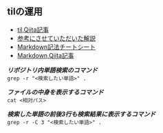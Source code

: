 ## tilの運用

- [til,Qiita記事](https://qiita.com/nemui_/items/239335b4ed0c3c797add)
- [参考にさせていただいた解説](https://gist.github.com/shioimm/87c2cebfabf4fb89c4d1dbf65a1eb6b1)
- [Markdown記法チートシート](https://gist.github.com/mignonstyle/083c9e1651d7734f84c99b8cf49d57fa#file-markdown-cheatsheet-md)
- [Markdown,Qiita記事](https://qiita.com/Qiita/items/c686397e4a0f4f11683d)

***リポジトリ内単語検索のコマンド***  
`grep -r "<検索したい単語>" .`  


***ファイルの中身を表示するコマンド***  
`cat <相対パス>`  


***検索した単語の前後3行も検索結果に表示するコマンド***  
`grep -r -C 3 "<検索したい単語>" .`  

